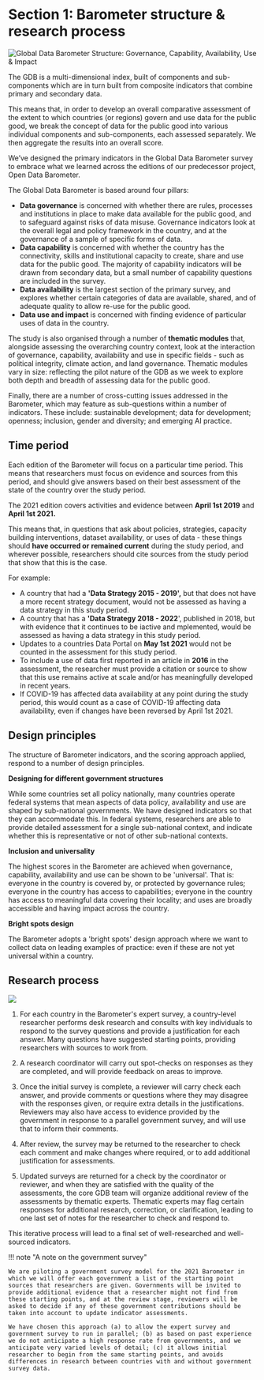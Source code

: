 # Section 1: Barometer structure & research process

![Global Data Barometer Structure: Governance, Capability, Availability, Use & Impact](https://globaldatabarometer.org/wp-content/uploads/2020/12/gdb-infographic.png)

The GDB is a multi-dimensional index, built of components and sub-components which are in turn built from composite indicators that combine primary and secondary data.

This means that, in order to develop an overall comparative assessment of the extent to which countries (or regions) govern and use data for the public good, we break the concept of data for the public good into various individual components and sub-components, each assessed separately. We then aggregate the results into an overall score.

We’ve designed the primary indicators in the Global Data Barometer survey to embrace what we learned across the editions of our predecessor project, Open Data Barometer.

The Global Data Barometer is based around four pillars:

* **Data governance** is concerned with whether there are rules, processes and institutions in place to make data available for the public good, and to safeguard against risks of data misuse. Governance indicators look at the overall legal and policy framework in the country, and at the governance of a sample of specific forms of data.
* **Data capability** is concerned with whether the country has the connectivity, skills and institutional capacity to create, share and use data for the public good. The majority of capability indicators will be drawn from secondary data, but a small number of capability questions are included in the survey.
* **Data availability** is the largest section of the primary survey, and explores whether certain categories of data are available, shared, and of adequate quality to allow re-use for the public good.
* **Data use and impact** is concerned with finding evidence of particular uses of data in the country.

The study is also organised through a number of **thematic modules** that, alongside assessing the overarching country context, look at the interaction of governance, capability, availability and use in specific fields - such as political integrity, climate action, and land governance. Thematic modules vary in size: reflecting the pilot nature of the GDB as we week to explore both depth and breadth of assessing data for the public good. 

Finally, there are a number of cross-cutting issues addressed in the Barometer, which may feature as sub-questions within a number of indicators. These include: sustainable development; data for development; openness; inclusion, gender and diversity; and emerging AI practice. 

## Time period

Each edition of the Barometer will focus on a particular time period. This means that researchers must focus on evidence and sources from this period, and should give answers based on their best assessment of the state of the country over the study period. 

The 2021 edition covers activities and evidence between **April 1st 2019** and **April 1st 2021.** 

This means that, in questions that ask about policies, strategies, capacity building interventions, dataset availability, or uses of data - these things should **have occurred or** **remained current** during the study period, and wherever possible, researchers should cite sources from the study period that show that this is the case. 

For example: 

* A country that had a **'Data Strategy 2015 - 2019',** but that does not have a more recent strategy document, would not be assessed as having a data strategy in this study period.
* A country that has a **'Data Strategy 2018 - 2022**', published in 2018, but with evidence that it continues to be iactive and mplemented, would be assessed as having a data strategy in this study period.
* Updates to a countries Data Portal on **May 1st 2021** would not be counted in the assessment for this study period.
* To include a use of data first reported in an article in **2016** in the assessment, the researcher must provide a citation or source to show that this use remains active at scale and/or has meaningfully developed in recent years.
* If COVID-19 has affected data availability at any point during the study period, this would count as a case of COVID-19 affecting data availability, even if changes have been reversed by April 1st 2021.

## Design principles

The structure of Barometer indicators, and the scoring approach applied, respond to a number of design principles. 

**Designing for different government structures**

While some countries set all policy nationally, many countries operate federal systems that mean aspects of data policy, availability and use are shaped by sub-national governments. We have designed indicators so that they can accommodate this. In federal systems, researchers are able to provide detailed assessment for a single sub-national context, and indicate whether this is representative or not of other sub-national contexts. 

**Inclusion and universality**

The highest scores in the Barometer are achieved when governance, capability, availability and use can be shown to be 'universal'. That is: everyone in the country is covered by, or protected by governance rules; everyone in the country has access to capabilities; everyone in the country has access to meaningful data covering their locality; and uses are broadly accessible and having impact across the country. 

**Bright spots design**

The Barometer adopts a 'bright spots' design approach where we want to collect data on leading examples of practice: even if these are not yet universal within a country. 

## Research process

[![](https://mermaid.ink/img/eyJjb2RlIjoiZ3JhcGggVERcbiAgQShSZXNlYXJjaGVyIGNvbXBsZXRlcyBpbml0aWFsIHJlc2VhcmNoKSAtLT4gQltDb29yZGluYXRvciBTcG90IENoZWNrc10gLS0-IEMoUmVzZWFyY2hlciBtYWtlcyB1cGRhdGVzKTtcbiAgQyAtLT4gRFtDb3VudHJ5IFBlZXIgUmV2aWV3ZXIgQ29tbWVudHNdO1xuICBDIC0tPiBFW1RoZW1hdGljIFBlZXIgUmV2aWV3IENvbW1uZW50c107XG4gIEZbR292ZXJubWVudCBTdXJ2ZXkgcHJvdmlkZWQgdG8gY291bnRyeSByZXZpZXdlcl0gLS0-IEQ7XG4gIEQgLS0-IEc7XG4gIEUgLS0-IEc7XG4gIEcoUmVzZWFyY2hlciBtYWtlcyBlZGl0cykgLS0-IGhbRmluYWwgQ2hlY2tzXTsiLCJtZXJtYWlkIjp7InRoZW1lIjoiZGVmYXVsdCJ9LCJ1cGRhdGVFZGl0b3IiOmZhbHNlfQ)](https://mermaid-js.github.io/mermaid-live-editor/#/edit/eyJjb2RlIjoiZ3JhcGggVERcbiAgQShSZXNlYXJjaGVyIGNvbXBsZXRlcyBpbml0aWFsIHJlc2VhcmNoKSAtLT4gQltDb29yZGluYXRvciBTcG90IENoZWNrc10gLS0-IEMoUmVzZWFyY2hlciBtYWtlcyB1cGRhdGVzKTtcbiAgQyAtLT4gRFtDb3VudHJ5IFBlZXIgUmV2aWV3ZXIgQ29tbWVudHNdO1xuICBDIC0tPiBFW1RoZW1hdGljIFBlZXIgUmV2aWV3IENvbW1uZW50c107XG4gIEZbR292ZXJubWVudCBTdXJ2ZXkgcHJvdmlkZWQgdG8gY291bnRyeSByZXZpZXdlcl0gLS0-IEQ7XG4gIEQgLS0-IEc7XG4gIEUgLS0-IEc7XG4gIEcoUmVzZWFyY2hlciBtYWtlcyBlZGl0cykgLS0-IGhbRmluYWwgQ2hlY2tzXTsiLCJtZXJtYWlkIjp7InRoZW1lIjoiZGVmYXVsdCJ9LCJ1cGRhdGVFZGl0b3IiOmZhbHNlfQ)


1. For each country in the Barometer's expert survey, a country-level researcher performs desk research and consults with key individuals to respond to the survey questions and provide a justification for each answer. Many questions have suggested starting points, providing researchers with sources to work from. 

2. A research coordinator will carry out spot-checks on responses as they are completed, and will provide feedback on areas to improve. 

3. Once the initial survey is complete, a reviewer will carry check each answer, and provide comments or questions where they may disagree with the responses given, or require extra details in the justifications.  Reviewers may also have access to evidence provided by the government in response to a parallel government survey, and will use that to inform their comments. 

4. After review, the survey may be returned to the researcher to check each comment and make changes where required, or to add additional justification for assessments. 

5. Updated surveys are returned for a check by the coordinator or reviewer, and when they are satisfied with the quality of the assessments, the core GDB team will organize additional review of the assessments by thematic experts. Thematic experts may flag certain responses for additional research, correction, or clarification, leading to one last set of notes for the researcher to check and respond to. 

This iterative process will lead to a final set of well-researched and well-sourced indicators.

!!! note "A note on the government survey" 

	We are piloting a government survey model for the 2021 Barometer in which we will offer each government a list of the starting point sources that researchers are given. Governments will be invited to provide additional evidence that a researcher might not find from these starting points, and at the review stage, reviewers will be asked to decide if any of these government contributions should be taken into account to update indicator assessments. 

	We have chosen this approach (a) to allow the expert survey and government survey to run in parallel; (b) as based on past experience we do not anticipate a high response rate from governments, and we anticipate very varied levels of detail; (c) it allows initial researcher to begin from the same starting points, and avoids differences in research between countries with and without government survey data. 

